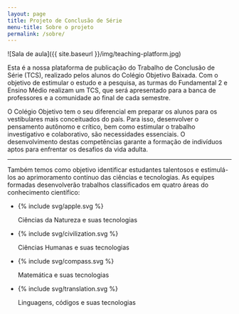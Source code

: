 ```yaml
---
layout: page
title: Projeto de Conclusão de Série
menu-title: Sobre o projeto
permalink: /sobre/
---
```


![Sala de aula]({{ site.baseurl }}/img/teaching-platform.jpg)

Esta é a nossa plataforma de publicação do Trabalho de Conclusão de Série (TCS), realizado pelos alunos do Colégio Objetivo Baixada. Com o objetivo de estimular o estudo e a pesquisa, as turmas do Fundamental 2 e Ensino Médio realizam um TCS, que será apresentado para a banca de professores e a comunidade ao final de cada semestre.

O Colégio Objetivo tem o seu diferencial em preparar os alunos para os vestibulares mais conceituados do país. Para isso, desenvolver o pensamento autônomo e crítico, bem como estimular o trabalho investigativo e colaborativo, são necessidades essenciais. O desenvolvimento destas competências garante a formação de indivíduos aptos para enfrentar os desafios da vida adulta.

---

Também temos como objetivo identificar estudantes talentosos e estimulá-los ao aprimoramento contínuo das ciências e tecnologias. As equipes formadas desenvolverão trabalhos classificados em quatro áreas do conhecimento científico:

<ul class="seamless txt-center" data-grid="spacing">
    <li data-cell="1of4">
        <div class="wrapper">{% include svg/apple.svg %}</div>
        <p>Ciências da Natureza e suas tecnologias</p>
    </li>
    <li data-cell="1of4">
        <div class="wrapper">{% include svg/civilization.svg %}</div>
        <p>Ciências Humanas e suas tecnologias</p>
    </li>
    <li data-cell="1of4">
        <div class="wrapper">{% include svg/compass.svg %}</div>
        <p>Matemática e suas tecnologias</p>
    </li>
    <li data-cell="1of4">
        <div class="wrapper">{% include svg/translation.svg %}</div>
        <p>Linguagens, códigos e suas tecnologias</p>
    </li>
</ul>